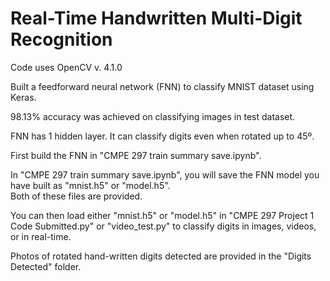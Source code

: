 # Real-Time Handwritten Multi-Digit Recognition

Code uses OpenCV v. 4.1.0

Built a feedforward neural network (FNN) to classify MNIST dataset using Keras. 

98.13% accuracy was achieved on classifying images in test dataset.

FNN has 1 hidden layer.
It can classify digits even when rotated up to 45º.

First build the FNN in "CMPE 297 train summary save.ipynb".  

In "CMPE 297 train summary save.ipynb", you will save the FNN model you have built as "mnist.h5" or "model.h5".  
Both of these files are provided.

You can then load either "mnist.h5" or "model.h5" in "CMPE 297 Project 1 Code Submitted.py" or "video_test.py" to classify digits in images, videos, or in real-time.

Photos of rotated hand-written digits detected are provided in the "Digits Detected" folder.
